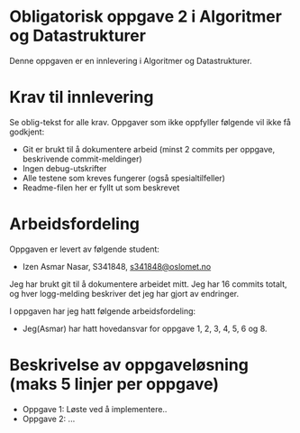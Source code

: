 # Obligatorisk oppgave 2 i Algoritmer og Datastrukturer

Denne oppgaven er en innlevering i Algoritmer og Datastrukturer. 

# Krav til innlevering

Se oblig-tekst for alle krav. Oppgaver som ikke oppfyller følgende vil ikke få godkjent:

* Git er brukt til å dokumentere arbeid (minst 2 commits per oppgave, beskrivende commit-meldinger)	
* Ingen debug-utskrifter
* Alle testene som kreves fungerer (også spesialtilfeller)
* Readme-filen her er fyllt ut som beskrevet

# Arbeidsfordeling
Oppgaven er levert av følgende student:
* Izen Asmar Nasar, S341848, s341848@oslomet.no


Jeg har brukt git til å dokumentere arbeidet mitt. Jeg har 16 commits totalt, og hver logg-melding beskriver det jeg har gjort av endringer.

I oppgaven har jeg hatt følgende arbeidsfordeling:
* Jeg(Asmar) har hatt hovedansvar for oppgave 1, 2, 3, 4, 5, 6 og 8. 

# Beskrivelse av oppgaveløsning (maks 5 linjer per oppgave)

* Oppgave 1: Løste ved å implementere..
* Oppgave 2: ...

